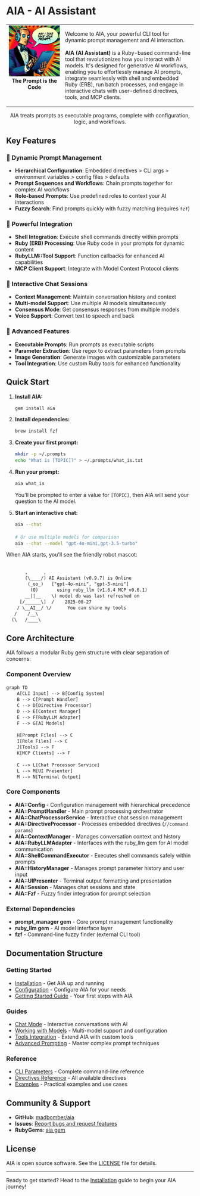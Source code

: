 # AIA - AI Assistant

<table border="0">
<tr>
<td width="30%" valign="top">
  <img src="assets/images/aia.png" alt="AIA - May I take your prompt?" width="200" />
  <div align="center">
      <strong>The Prompt is the Code</strong>
  </div>
</td>
<td width="70%" valign="top">

Welcome to AIA, your powerful CLI tool for dynamic prompt management and AI interaction.
<br/><br/>
<strong>AIA (AI Assistant)</strong> is a Ruby-based command-line tool that revolutionizes how you interact with AI models. It's designed for generative AI workflows, enabling you to effortlessly manage AI prompts, integrate seamlessly with shell and embedded Ruby (ERB), run batch processes, and engage in interactive chats with user-defined directives, tools, and MCP clients.
</td>
</tr>
</table>

  <div align="center">
      AIA treats prompts as executable programs, complete with configuration, logic, and workflows.
  </div>

## Key Features

### 🚀 Dynamic Prompt Management
- **Hierarchical Configuration**: Embedded directives > CLI args > environment variables > config files > defaults
- **Prompt Sequences and Workflows**: Chain prompts together for complex AI workflows
- **Role-based Prompts**: Use predefined roles to context your AI interactions
- **Fuzzy Search**: Find prompts quickly with fuzzy matching (requires `fzf`)

### 🔧 Powerful Integration
- **Shell Integration**: Execute shell commands directly within prompts
- **Ruby (ERB) Processing**: Use Ruby code in your prompts for dynamic content
- **RubyLLM::Tool Support**: Function callbacks for enhanced AI capabilities
- **MCP Client Support**: Integrate with Model Context Protocol clients

### 💬 Interactive Chat Sessions
- **Context Management**: Maintain conversation history and context
- **Multi-model Support**: Use multiple AI models simultaneously
- **Consensus Mode**: Get consensus responses from multiple models
- **Voice Support**: Convert text to speech and back

### 🎯 Advanced Features
- **Executable Prompts**: Run prompts as executable scripts
- **Parameter Extraction**: Use regex to extract parameters from prompts
- **Image Generation**: Generate images with customizable parameters
- **Tool Integration**: Use custom Ruby tools for enhanced functionality

## Quick Start

1. **Install AIA:**
   ```bash
   gem install aia
   ```

2. **Install dependencies:**
   ```bash
   brew install fzf
   ```

3. **Create your first prompt:**
   ```bash
   mkdir -p ~/.prompts
   echo "What is [TOPIC]?" > ~/.prompts/what_is.txt
   ```

4. **Run your prompt:**
   ```bash
   aia what_is
   ```
   You'll be prompted to enter a value for `[TOPIC]`, then AIA will send your question to the AI model.

5. **Start an interactive chat:**
   ```bash
   aia --chat

   # Or use multiple models for comparison
   aia --chat --model "gpt-4o-mini,gpt-3.5-turbo"
   ```

When AIA starts, you'll see the friendly robot mascot:

```plain

       ,      ,
       (\____/) AI Assistant (v0.9.7) is Online
        (_oo_)   ["gpt-4o-mini", "gpt-5-mini"]
         (O)       using ruby_llm (v1.6.4 MCP v0.6.1)
       __||__    \) model db was last refreshed on
     [/______\]  /    2025-08-27
    / \__AI__/ \/      You can share my tools
   /    /__\
  (\   /____\

```

## Core Architecture

AIA follows a modular Ruby gem structure with clear separation of concerns:

### Component Overview

```mermaid
graph TD
    A[CLI Input] --> B[Config System]
    B --> C[Prompt Handler]
    C --> D[Directive Processor]
    D --> E[Context Manager]
    E --> F[RubyLLM Adapter]
    F --> G[AI Models]

    H[Prompt Files] --> C
    I[Role Files] --> C
    J[Tools] --> F
    K[MCP Clients] --> F

    C --> L[Chat Processor Service]
    L --> M[UI Presenter]
    M --> N[Terminal Output]
```

### Core Components

- **AIA::Config** - Configuration management with hierarchical precedence
- **AIA::PromptHandler** - Main prompt processing orchestrator
- **AIA::ChatProcessorService** - Interactive chat session management
- **AIA::DirectiveProcessor** - Processes embedded directives (`//command params`)
- **AIA::ContextManager** - Manages conversation context and history
- **AIA::RubyLLMAdapter** - Interfaces with the ruby_llm gem for AI model communication
- **AIA::ShellCommandExecutor** - Executes shell commands safely within prompts
- **AIA::HistoryManager** - Manages prompt parameter history and user input
- **AIA::UIPresenter** - Terminal output formatting and presentation
- **AIA::Session** - Manages chat sessions and state
- **AIA::Fzf** - Fuzzy finder integration for prompt selection

### External Dependencies

- **prompt_manager gem** - Core prompt management functionality
- **ruby_llm gem** - AI model interface layer
- **fzf** - Command-line fuzzy finder (external CLI tool)

## Documentation Structure

### Getting Started
- [Installation](installation.md) - Get AIA up and running
- [Configuration](configuration.md) - Configure AIA for your needs
- [Getting Started Guide](guides/getting-started.md) - Your first steps with AIA

### Guides
- [Chat Mode](guides/chat.md) - Interactive conversations with AI
- [Working with Models](guides/models.md) - Multi-model support and configuration
- [Tools Integration](guides/tools.md) - Extend AIA with custom tools
- [Advanced Prompting](advanced-prompting.md) - Master complex prompt techniques

### Reference
- [CLI Parameters](cli-reference.md) - Complete command-line reference
- [Directives Reference](directives-reference.md) - All available directives
- [Examples](examples/index.md) - Practical examples and use cases

## Community & Support

- **GitHub**: [madbomber/aia](https://github.com/MadBomber/aia)
- **Issues**: [Report bugs and request features](https://github.com/MadBomber/aia/issues)
- **RubyGems**: [aia gem](https://rubygems.org/gems/aia)

## License

AIA is open source software. See the [LICENSE](https://github.com/MadBomber/aia/blob/main/LICENSE) file for details.

---

Ready to get started? Head to the [Installation](installation.md) guide to begin your AIA journey!
